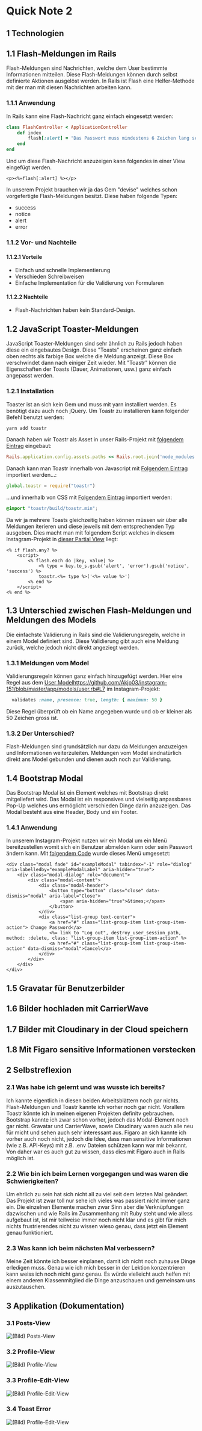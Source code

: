 # Quick Note 2

## 1 Technologien

## 1.1 Flash-Meldungen im Rails
Flash-Meldungen sind Nachrichten, welche dem User bestimmte Informationen mitteilen. Diese Flash-Meldungen können durch selbst definierte Aktionen ausgelöst werden. In Rails ist Flash eine Helfer-Methode mit der man mit diesen Nachrichten arbeiten kann.

### 1.1.1 Anwendung
In Rails kann eine Flash-Nachricht ganz einfach eingesetzt werden:
```ruby
class FlashController < ApplicationController
    def index
        flash[:alert] = "Das Passwort muss mindestens 6 Zeichen lang sein!"
    end
end
```

Und um diese Flash-Nachricht anzuzeigen kann folgendes in einer View eingefügt werden.
```erb
<p><%=flash[:alert] %></p>
```

In unserem Projekt brauchen wir ja das Gem "devise" welches schon vorgefertigte Flash-Meldungen besitzt. Diese haben folgende Typen:

- success
- notice
- alert
- error

### 1.1.2 Vor- und Nachteile

#### 1.1.2.1 Vorteile
- Einfach und schnelle Implementierung
- Verschieden Schreibweisen
- Einfache Implementation für die Validierung von Formularen

#### 1.1.2.2 Nachteile
- Flash-Nachrichten haben kein Standard-Design.


## 1.2 JavaScript Toaster-Meldungen
JavaScript Toaster-Meldungen sind sehr ähnlich zu Rails jedoch haben diese ein eingebautes Design. Diese "Toasts" erscheinen ganz einfach oben rechts als farbige Box welche die Meldung anzeigt. Diese Box verschwindet dann nach einiger Zeit wieder. Mit "Toastr" können die Eigenschaften der Toasts (Dauer, Animationen, usw.) ganz einfach angepasst werden.

### 1.2.1 Installation
Toaster ist an sich kein Gem und muss mit yarn installiert werden. Es benötigt dazu auch noch jQuery. Um Toastr zu installieren kann folgender Befehl benutzt werden:

```bash
yarn add toastr
```

Danach haben wir Toastr als Asset in unser Rails-Projekt mit [folgendem Eintrag](https://github.com/Akjo03/instagram-151/blob/fc147ee95b06340002bc5e9a28a3fb38fdae5b16/config/initializers/assets.rb#L9) eingebaut:

```ruby
Rails.application.config.assets.paths << Rails.root.join('node_modules')
```

Danach kann man Toastr innerhalb von Javascript mit [Folgendem Eintrag](https://github.com/Akjo03/instagram-151/blob/master/app/javascript/packs/application.js#L10) importiert werden...:

```js
global.toastr = require("toastr")
```

...und innerhalb von CSS mit [Folgendem Eintrag](https://github.com/Akjo03/instagram-151/blob/master/app/assets/stylesheets/application.scss#L17) importiert werden:

```css
@import "toastr/build/toastr.min";
```

Da wir ja mehrere Toasts gleichzeitig haben können müssen wir über alle Meldungen iterieren und diese jeweils mit dem entsprechenden Typ ausgeben. Dies macht man mit folgendem Script welches in diesem Instagram-Projekt in [dieser Partial View](https://github.com/Akjo03/instagram-151/blob/master/app/views/devise/shared/_devisemes.html.erb) liegt:

```erb
<% if flash.any? %>
    <script>
        <% flash.each do |key, value| %>
            <% type = key.to_s.gsub('alert', 'error').gsub('notice', 'success') %> 
            toastr.<%= type %>('<%= value %>')
        <% end %>
    </script>
<% end %>
```

## 1.3 Unterschied zwischen Flash-Meldungen und Meldungen des Models
Die einfachste Validierung in Rails sind die Validierungsregeln, welche in einem Model definiert sind. Diese Validierung gibt auch eine Meldung zurück, welche jedoch nicht direkt angeziegt werden.

### 1.3.1 Meldungen vom Model
Validierungsregeln können ganz einfach hinzugefügt werden. Hier eine Regel aus dem [User Model]()https://github.com/Akjo03/instagram-151/blob/master/app/models/user.rb#L7 im Instagram-Projekt:

```ruby
  validates :name, presence: true, length: { maximum: 50 }
```

Diese Regel überprüft ob ein Name angegeben wurde und ob er kleiner als 50 Zeichen gross ist.

### 1.3.2 Der Unterschied?

Flash-Meldungen sind grundsätzlich nur dazu da Meldungen anzuzeigen und Informationen weiterzuleiten. Meldungen vom Model sindnatürlich direkt ans Model gebunden und dienen auch noch zur Validierung.

## 1.4 Bootstrap Modal
Das Bootstrap Modal ist ein Element welches mit Bootstrap direkt mitgeliefert wird. Das Modal ist ein responsives und vielseitig anpassbares Pop-Up welches uns ermöglicht verschieden Dinge darin anzuzeigen. Das Modal besteht aus eine Header, Body und ein Footer.

### 1.4.1 Anwendung
In unserem Instagram-Projekt nutzen wir ein Modal um ein Menü bereitzustellen womit sich ein Benutzer abmelden kann oder sein Passwort ändern kann. Mit [folgendem Code](https://github.com/Akjo03/instagram-151/blob/master/app/views/users/show.html.erb#L17-L32) wurde dieses Menü umgesetzt:

```erb
<div class="modal fade" id="exampleModal" tabindex="-1" role="dialog" aria-labelledby="exampleModalLabel" aria-hidden="true">
    <div class="modal-dialog" role="document">
        <div class="modal-content">
            <div class="modal-header">
                <button type="button" class="close" data-dismiss="modal" aria-label="Close">
                    <span aria-hidden="true">&times;</span>
                </button>
            </div>
            <div class="list-group text-center">
                <a href="#" class="list-group-item list-group-item-action"> Change Password</a>
                <%= link_to "Log out", destroy_user_session_path, method: :delete, class: "list-group-item list-group-item-action" %>
                <a href="#" class="list-group-item list-group-item-action" data-dismiss="modal">Cancel</a>
            </div>
        </div>
    </div>
</div>
```

## 1.5 Gravatar für Benutzerbilder


## 1.6 Bilder hochladen mit CarrierWave


## 1.7 Bilder mit Cloudinary in der Cloud speichern


## 1.8 Mit Figaro sensitive Informationen verstecken


## 2 Selbstreflexion

### 2.1 Was habe ich gelernt und was wusste ich bereits?
Ich kannte eigentlich in diesen beiden Arbeitsblättern noch gar nichts. Flash-Meldungen und Toastr kannte ich vorher noch gar nicht. Vorallem Toastr könnte ich in meinen eigenen Projekten definitv gebrauchen.
Bootstrap kannte ich zwar schon vorher, jedoch das Modal-Element noch gar nicht.
Gravatar und CarrierWave, sowie Cloudinary waren auch alle neu für micht und sehen auch sehr interessant aus.
Figaro an sich kannte ich vorher auch noch nicht, jedoch die Idee, dass man sensitive Informationen (wie z.B. API-Keys) mit z.B. .env Dateien schützen kann war mir bekannt. Von daher war es auch gut zu wissen, dass dies mit Figaro auch in Rails möglich ist.

### 2.2 Wie bin ich beim Lernen vorgegangen und was waren die Schwierigkeiten?

Um ehrlich zu sein hat sich nicht all zu viel seit dem letzten Mal geändert. Das Projekt ist zwar toll nur sehe ich vieles was passiert nicht immer ganz ein. Die einzelnen Elemente machen zwar Sinn aber die Verknüpfungen dazwischen und wie Rails im Zusammenhang mit Ruby steht und wie alless aufgebaut ist, ist mir teilweise immer noch nicht klar und es gibt für mich nichts frustrierendes nicht zu wissen wieso genau, dass jetzt ein Element genau funktioniert.

### 2.3 Was kann ich beim nächsten Mal verbessern?
Meine Zeit könnte ich besser einplanen, damit ich nicht noch zuhause Dinge erledigen muss. Genau wie ich mich besser in der Lektion konzentrieren kann weiss ich noch nicht ganz genau. Es würde vielleicht auch helfen mit einem anderen Klassenmitglied die Dinge anzuschauen und gemeinsam uns auszutauschen.
## 3 Applikation (Dokumentation)

### 3.1 Posts-View

![(Bild) Posts-View](https://raw.githubusercontent.com/Akjo03/instagram-151/master/quick_notes/posts_view_12062021.png)

### 3.2 Profile-View

![(Bild) Profile-View](https://raw.githubusercontent.com/Akjo03/instagram-151/master/quick_notes/profile_view_12062021.png)

### 3.3 Profile-Edit-View

![(Bild) Profile-Edit-View](https://raw.githubusercontent.com/Akjo03/instagram-151/master/quick_notes/profile_edit_view_12062021.png)

### 3.4 Toast Error

![(Bild) Profile-Edit-View](https://raw.githubusercontent.com/Akjo03/instagram-151/master/quick_notes/toast_error_12062021.png)
